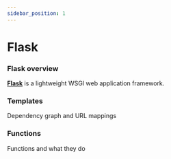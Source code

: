```yaml
---
sidebar_position: 1
---
```


# Flask

### Flask overview

**[Flask](https://github.com/pallets/flask)** is a lightweight WSGI web application framework.

### Templates

Dependency graph and URL mappings

### Functions

Functions and what they do


